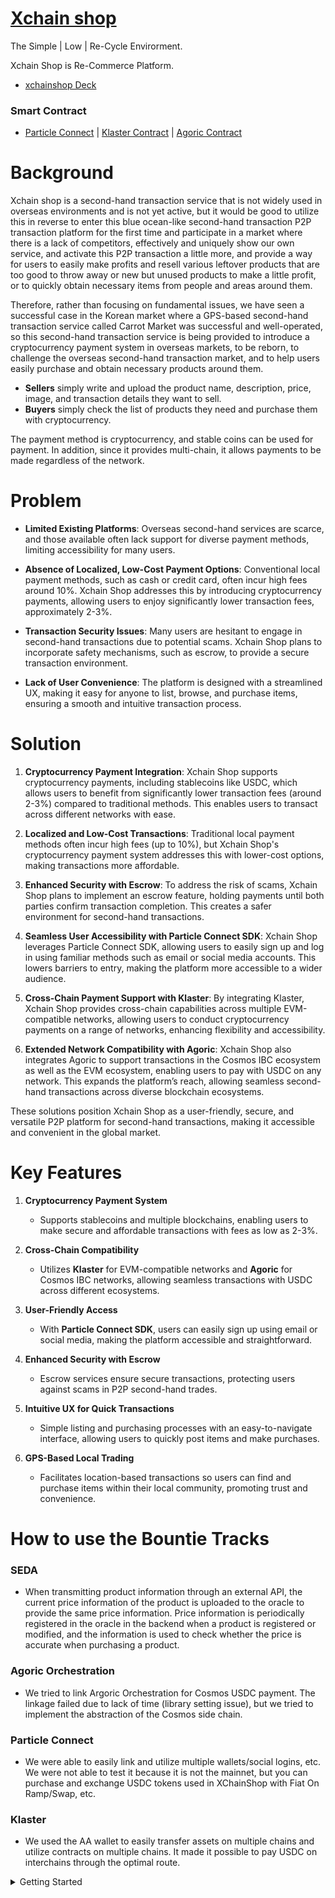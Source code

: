 # [Xchain shop](https://xchainshop.vercel.app/)

The Simple | Low | Re-Cycle Envirorment.

Xchain Shop is Re-Commerce Platform.

- [xchainshop Deck](https://drive.google.com/file/d/1sJvtGBTozOvj9O8paR9k-O1Jycn--xL_/view?usp=sharing)

### Smart Contract

   - [Particle Connect](https://github.com/juniahn-dev/xchainshop/blob/main/components/connectkit.tsx) | [Klaster Contract](https://github.com/juniahn-dev/xchainshop/blob/main/app/products/%5Bid%5D/page.tsx#L206) | [Agoric Contract]()
# Background

Xchain shop is a second-hand transaction service that is not widely used in overseas environments and is not yet active, but it would be good to utilize this in reverse to enter this blue ocean-like second-hand transaction P2P transaction platform for the first time and participate in a market where there is a lack of competitors, effectively and uniquely show our own service, and activate this P2P transaction a little more, and provide a way for users to easily make profits and resell various leftover products that are too good to throw away or new but unused products to make a little profit, or to quickly obtain necessary items from people and areas around them.

Therefore, rather than focusing on fundamental issues, we have seen a successful case in the Korean market where a GPS-based second-hand transaction service called Carrot Market was successful and well-operated, so this second-hand transaction service is being provided to introduce a cryptocurrency payment system in overseas markets, to be reborn, to challenge the overseas second-hand transaction market, and to help users easily purchase and obtain necessary products around them.

- **Sellers** simply write and upload the product name, description, price, image, and transaction details they want to sell.
- **Buyers** simply check the list of products they need and purchase them with cryptocurrency.

The payment method is cryptocurrency, and stable coins can be used for payment. In addition, since it provides multi-chain, it allows payments to be made regardless of the network.

# Problem

- **Limited Existing Platforms**: Overseas second-hand services are scarce, and those available often lack support for diverse payment methods, limiting accessibility for many users.

- **Absence of Localized, Low-Cost Payment Options**: Conventional local payment methods, such as cash or credit card, often incur high fees around 10%. Xchain Shop addresses this by introducing cryptocurrency payments, allowing users to enjoy significantly lower transaction fees, approximately 2-3%.

- **Transaction Security Issues**: Many users are hesitant to engage in second-hand transactions due to potential scams. Xchain Shop plans to incorporate safety mechanisms, such as escrow, to provide a secure transaction environment.

- **Lack of User Convenience**: The platform is designed with a streamlined UX, making it easy for anyone to list, browse, and purchase items, ensuring a smooth and intuitive transaction process.

# Solution

1. **Cryptocurrency Payment Integration**: Xchain Shop supports cryptocurrency payments, including stablecoins like USDC, which allows users to benefit from significantly lower transaction fees (around 2-3%) compared to traditional methods. This enables users to transact across different networks with ease.

2. **Localized and Low-Cost Transactions**: Traditional local payment methods often incur high fees (up to 10%), but Xchain Shop's cryptocurrency payment system addresses this with lower-cost options, making transactions more affordable.

3. **Enhanced Security with Escrow**: To address the risk of scams, Xchain Shop plans to implement an escrow feature, holding payments until both parties confirm transaction completion. This creates a safer environment for second-hand transactions.

4. **Seamless User Accessibility with Particle Connect SDK**: Xchain Shop leverages Particle Connect SDK, allowing users to easily sign up and log in using familiar methods such as email or social media accounts. This lowers barriers to entry, making the platform more accessible to a wider audience.

5. **Cross-Chain Payment Support with Klaster**: By integrating Klaster, Xchain Shop provides cross-chain capabilities across multiple EVM-compatible networks, allowing users to conduct cryptocurrency payments on a range of networks, enhancing flexibility and accessibility.

6. **Extended Network Compatibility with Agoric**: Xchain Shop also integrates Agoric to support transactions in the Cosmos IBC ecosystem as well as the EVM ecosystem, enabling users to pay with USDC on any network. This expands the platform’s reach, allowing seamless second-hand transactions across diverse blockchain ecosystems.

These solutions position Xchain Shop as a user-friendly, secure, and versatile P2P platform for second-hand transactions, making it accessible and convenient in the global market.

# Key Features

1. **Cryptocurrency Payment System**

   - Supports stablecoins and multiple blockchains, enabling users to make secure and affordable transactions with fees as low as 2-3%.

2. **Cross-Chain Compatibility**

   - Utilizes **Klaster** for EVM-compatible networks and **Agoric** for Cosmos IBC networks, allowing seamless transactions with USDC across different ecosystems.

3. **User-Friendly Access**

   - With **Particle Connect SDK**, users can easily sign up using email or social media, making the platform accessible and straightforward.

4. **Enhanced Security with Escrow**

   - Escrow services ensure secure transactions, protecting users against scams in P2P second-hand trades.

5. **Intuitive UX for Quick Transactions**

   - Simple listing and purchasing processes with an easy-to-navigate interface, allowing users to quickly post items and make purchases.

6. **GPS-Based Local Trading**
   - Facilitates location-based transactions so users can find and purchase items within their local community, promoting trust and convenience.

# How to use the Bountie Tracks
### SEDA 
- When transmitting product information through an external API, the current price information of the product is uploaded to the oracle to provide the same price information. Price information is periodically registered in the oracle in the backend when a product is registered or modified, and the information is used to check whether the price is accurate when purchasing a product. 

### Agoric Orchestration 
- We tried to link Argoric Orchestration for Cosmos USDC payment. The linkage failed due to lack of time (library setting issue), but we tried to implement the abstraction of the Cosmos side chain. 

### Particle Connect 
- We were able to easily link and utilize multiple wallets/social logins, etc. We were not able to test it because it is not the mainnet, but you can purchase and exchange USDC tokens used in XChainShop with Fiat On Ramp/Swap, etc. 

### Klaster 
- We used the AA wallet to easily transfer assets on multiple chains and utilize contracts on multiple chains. It made it possible to pay USDC on interchains through the optimal route.

<details>
<summary>
  Getting Started
</summary>
<div markdown="1">
  
  This is a [Next.js](https://nextjs.org/) project bootstrapped with [`create-next-app`](https://github.com/vercel/next.js/tree/canary/packages/create-next-app).
  
  ## Getting Started
  
  First, run the development server:
  
  ```bash
  npm run dev
  # or
  yarn dev
  # or
  pnpm dev
  # or
  bun dev
  ```
  
  Open [http://localhost:3000](http://localhost:3000) with your browser to see the result.
  
  You can start editing the page by modifying `app/page.tsx`. The page auto-updates as you edit the file.
  
  This project uses [`next/font`](https://nextjs.org/docs/basic-features/font-optimization) to automatically optimize and load Inter, a custom Google Font.
  
  ## Learn More
  
  To learn more about Next.js, take a look at the following resources:
  
  - [Next.js Documentation](https://nextjs.org/docs) - learn about Next.js features and API.
  - [Learn Next.js](https://nextjs.org/learn) - an interactive Next.js tutorial.
  
  You can check out [the Next.js GitHub repository](https://github.com/vercel/next.js/) - your feedback and contributions are welcome!
  
  ## Deploy on Vercel
  
  The easiest way to deploy your Next.js app is to use the [Vercel Platform](https://vercel.com/new?utm_medium=default-template&filter=next.js&utm_source=create-next-app&utm_campaign=create-next-app-readme) from the creators of Next.js.
  
  Check out our [Next.js deployment documentation](https://nextjs.org/docs/deployment) for more details..

</div>
</details>
